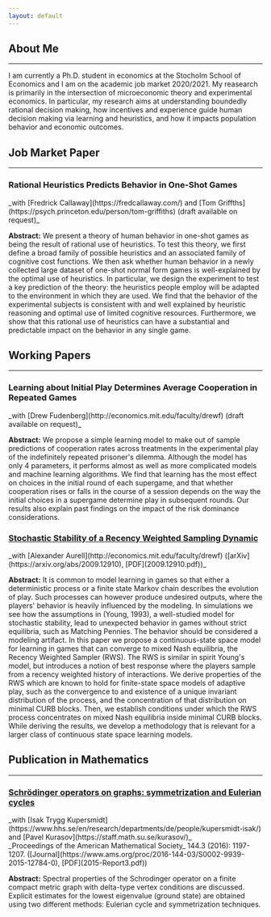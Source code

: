 ```yaml
---
layout: default
---
```


<!-- # Welcom to my web page -->
## About Me 
* * * 

I am currently a Ph.D. student in economics at the Stocholm School of Economics and I am on the academic job market 2020/2021. My reasearch is primarily in the intersection of microeconomic theory and experimental economics. In particular, my research aims at understanding boundedly rational decision making, how incentives and experience guide human decision making via learning and heuristics, and how it impacts population behavior and economic outcomes. 


## Job Market Paper 
* * *

<h3 class="paper-title">Rational Heuristics Predicts Behavior in One-Shot Games </h3>
_with [Fredrick Callaway](https://fredcallaway.com/) and [Tom Griffths](https://psych.princeton.edu/person/tom-griffiths) (draft available on request)_

**Abstract:** 
We present a theory of human behavior in one-shot games as being the result of rational use of heuristics. To test this theory, we first define a broad family of possible heuristics and an associated family of cognitive cost functions. We then ask whether human behavior in a newly collected large dataset of one-shot normal form games is well-explained by the optimal use of heuristics. In particular, we design the experiment to test a key prediction of the theory: the heuristics people employ will be adapted to the environment in which they are used. We find that the behavior of the experimental subjects is consistent with and well explained by heuristic reasoning and optimal use of limited cognitive resources. Furthermore, we show that this rational use of heuristics can have a substantial and predictable impact on the behavior in any single game.

## Working Papers 
* * * 

<h3 class="paper-title">Learning about Initial Play Determines Average Cooperation in Repeated Games</h3>
_with [Drew Fudenberg](http://economics.mit.edu/faculty/drewf) (draft available on request)_ 

**Abstract:** 
We propose a simple learning model to make out of sample predictions of cooperation rates across treatments in the experimental play of the indefinitely repeated prisoner's dilemma. Although the model has only 4 parameters, it performs almost as well as more complicated models and machine learning algorithms. We find that learning has the most effect on choices in the initial round of each supergame, and that whether cooperation rises or falls in the course of a session depends on the way the initial choices in a supergame determine play in subsequent rounds. Our results also explain past findings on the impact of the risk dominance considerations. 


<h3 class="paper-title"><a href="https://arxiv.org/abs/2009.12910">Stochastic Stability of a Recency Weighted Sampling Dynamic</a></h3>
_with [Alexander Aurell](http://economics.mit.edu/faculty/drewf) ([arXiv](https://arxiv.org/abs/2009.12910), [PDF](2009.12910.pdf))_

**Abstract:**
It is common to model learning in games so that either a deterministic process or a finite state Markov chain describes the evolution of play. Such processes can however produce undesired outputs, where the players' behavior is heavily influenced by the modeling. In simulations we see how the assumptions in (Young, 1993), a well-studied model for stochastic stability, lead to unexpected behavior in games without strict equilibria, such as Matching Pennies. The behavior should be considered a modeling artifact. In this paper we propose a continuous-state space model for learning in games that can converge to mixed Nash equilibria, the Recency Weighted Sampler (RWS). The RWS is similar in spirit Young's model, but introduces a notion of best response where the players sample from a recency weighted history of interactions. We derive properties of the RWS which are known to hold for finite-state space models of adaptive play, such as the convergence to and existence of a unique invariant distribution of the process, and the concentration of that distribution on minimal CURB blocks. Then, we establish conditions under which the RWS process concentrates on mixed Nash equilibria inside minimal CURB blocks. While deriving the results, we develop a methodology that is relevant for a larger class of continuous state space learning models. 

## Publication in Mathematics
* * * 
<h3 class="paper-title"><a href="https://www.ams.org/proc/2016-144-03/S0002-9939-2015-12784-0/">Schrödinger operators on graphs: symmetrization and Eulerian cycles</a></h3>
_with [Isak Trygg Kupersmidt](https://www.hhs.se/en/research/departments/de/people/kupersmidt-isak/) and [Pavel Kurasov](https://staff.math.su.se/kurasov/)_<br>
_Proceedings of the American Mathematical Society_ 144.3 (2016): 1197-1207. ([Journal](https://www.ams.org/proc/2016-144-03/S0002-9939-2015-12784-0), [PDF](2015-Report3.pdf))

**Abstract:** 
Spectral properties of the Schrodinger operator on a finite compact metric graph with delta-type vertex conditions are discussed. Explicit estimates for the lowest eigenvalue (ground state) are obtained using two different methods: Eulerian cycle and symmetrization techniques.
